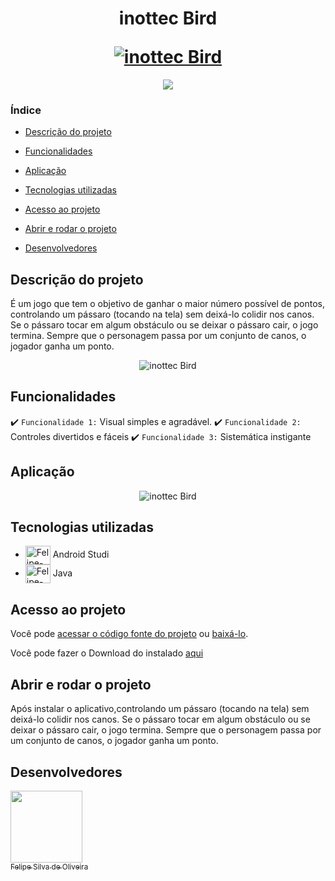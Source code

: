 <h1 align="center">
  <p align="center">inottec Bird</p>
  <a href="https://inottec.com.br/felipe/"> <img src="https://user-images.githubusercontent.com/63815922/216805037-486a6a03-4205-44be-8a7a-fe369e4f6399.png?text=Alcool-ou-Gasolina#vitrinedev" alt="inottec Bird"></a>
</h1>


<p align="center">
<img src="http://img.shields.io/static/v1?label=STATUS&message=EM%20DESENVOLVIMENTO&color=GREEN&style=for-the-badge"/>
</p>


### Índice

- [Descrição do projeto](#descrição-do-projeto)

- [Funcionalidades](#funcionalidades)

- [Aplicação](#aplicação)

- [Tecnologias utilizadas](#Tecnologias-utilizadas)

- [Acesso ao projeto](#acesso-ao-projeto)

- [Abrir e rodar o projeto](#abrir-e-rodar-o-projeto)

- [Desenvolvedores](#desenvolvedores)

## Descrição do projeto 

<p align="justify">
 
É um jogo que tem o objetivo de ganhar o maior número possível de pontos, controlando um pássaro (tocando na tela) sem deixá-lo colidir nos canos. Se o pássaro tocar em algum obstáculo ou se deixar o pássaro cair, o jogo termina. Sempre que o personagem passa por um conjunto de canos, o jogador ganha um ponto.   

</p>
<div align="center">
  
   ![inottec Bird](https://user-images.githubusercontent.com/63815922/216805037-486a6a03-4205-44be-8a7a-fe369e4f6399.png)
 
</div>

## Funcionalidades

:heavy_check_mark: `Funcionalidade 1:` Visual simples e agradável.
:heavy_check_mark: `Funcionalidade 2:` Controles divertidos e fáceis
:heavy_check_mark: `Funcionalidade 3:` Sistemática instigante



## Aplicação

<div align="center">

![inottec Bird](https://user-images.githubusercontent.com/63815922/190935766-38f94322-b2e7-41d1-b07a-e1babf9fc5a6.gif)

</div>

###

## Tecnologias utilizadas

  *  <img align="center" alt="Felipe-Androidstudio" height="30" width="40" src="https://cdn.jsdelivr.net/gh/devicons/devicon/icons/androidstudio/androidstudio-original.svg"> Android Studi     
  *  <img align="center" alt="Felipe-Java" height="30" width="40" src="https://cdn.jsdelivr.net/gh/devicons/devicon/icons/java/java-original.svg"> Java
  
###

## Acesso ao projeto

Você pode [acessar o código fonte do projeto](https://github.com/Felipe-S-O/inottecBird) ou [baixá-lo](https://github.com/Felipe-S-O/inottecBird/archive/refs/heads/main.zip).


Você pode fazer o Download do instalado [aqui](https://drive.google.com/file/d/1aAoveBWRdB65bAb_vZVxDQhpPK9-XIFY/view?usp=sharing)

## Abrir e rodar o projeto

Após instalar o aplicativo,controlando um pássaro (tocando na tela) sem deixá-lo colidir nos canos. Se o pássaro tocar em algum obstáculo ou se deixar o pássaro cair, o jogo termina. Sempre que o personagem passa por um conjunto de canos, o jogador ganha um ponto.

## Desenvolvedores

[<img src="https://avatars.githubusercontent.com/u/63815922?v=4" width=115><br><sub>Felipe Silva de Oliveira</sub>](https://github.com/Felipe-S-O) 


